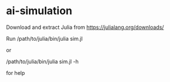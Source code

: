 # ai-simulation
Download and extract Julia from https://julialang.org/downloads/

Run /path/to/julia/bin/julia sim.jl

or

/path/to/julia/bin/julia sim.jl -h

for help
